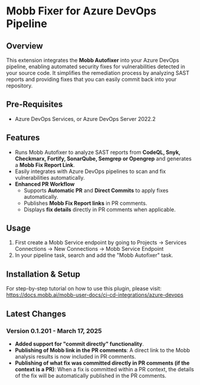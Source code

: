 # Mobb Fixer for Azure DevOps Pipeline

## Overview

This extension integrates the **Mobb Autofixer** into your Azure DevOps pipeline, enabling automated security fixes for vulnerabilities detected in your source code. It simplifies the remediation process by analyzing SAST reports and providing fixes that you can easily commit back into your repository. 

## Pre-Requisites

* Azure DevOps Services, or Azure DevOps Server 2022.2

## Features

- Runs Mobb Autofixer to analyze SAST reports from **CodeQL, Snyk, Checkmarx, Fortify, SonarQube, Semgrep or Opengrep** and generates a **Mobb Fix Report Link**.
- Easily integrates with Azure DevOps pipelines to scan and fix vulnerabilities automatically.
- **Enhanced PR Workflow**  
  - Supports **Automatic PR** and **Direct Commits** to apply fixes automatically.  
  - Publishes **Mobb Fix Report links** in PR comments.  
  - Displays **fix details** directly in PR comments when applicable.  

## Usage

1. First create a Mobb Service endpoint by going to Projects -> Services Connections -> New Connections -> Mobb Service Endpoint
2. In your pipeline task, search and add the "Mobb Autofixer" task.

## Installation & Setup

For step-by-step tutorial on how to use this plugin, please visit: https://docs.mobb.ai/mobb-user-docs/ci-cd-integrations/azure-devops

## Latest Changes

### Version 0.1.201 - March 17, 2025

- **Added support for "commit directly" functionality**.
- **Publishing of Mobb link in the PR comments**: A direct link to the Mobb analysis results is now included in PR comments.
- **Publishing of what fix was committed directly in PR comments (if the context is a PR)**: When a fix is committed within a PR context, the details of the fix will be automatically published in the PR comments.
